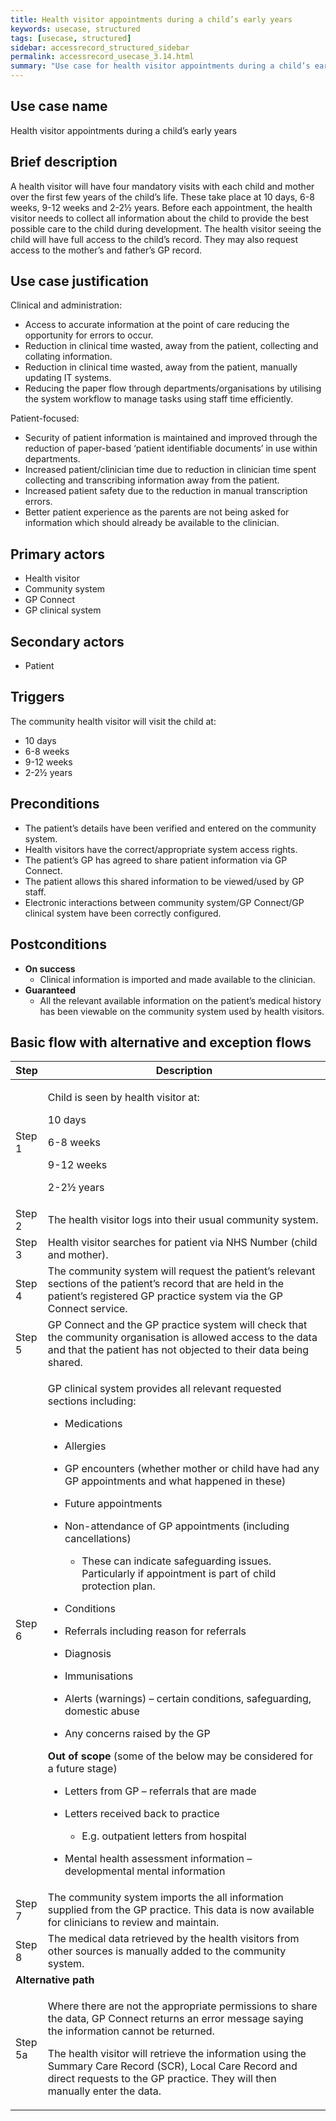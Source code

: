 ```yaml
---
title: Health visitor appointments during a child’s early years
keywords: usecase, structured
tags: [usecase, structured] 
sidebar: accessrecord_structured_sidebar
permalink: accessrecord_usecase_3.14.html
summary: "Use case for health visitor appointments during a child’s early years"
---
```


## Use case name
Health visitor appointments during a child’s early years

## Brief description
A health visitor will have four mandatory visits with each child and mother over the first few years of the child’s life. These take place at 10 days, 6-8 weeks, 9-12 weeks and 2-2½ years. Before each appointment, the health visitor needs to collect all information about the child to provide the best possible care to the child during development. The health visitor seeing the child will have full access to the child’s record. They may also request access to the mother’s and father’s GP record.

## Use case justification
Clinical and administration:
-   Access to accurate information at the point of care reducing the opportunity for errors to occur.
-   Reduction in clinical time wasted, away from the patient, collecting and collating information.
-   Reduction in clinical time wasted, away from the patient, manually updating IT systems.
-   Reducing the paper flow through departments/organisations by utilising the system workflow to manage tasks using staff time efficiently.

Patient-focused:
-   Security of patient information is maintained and improved through the reduction of paper-based ‘patient identifiable documents’ in use within departments.
-   Increased patient/clinician time due to reduction in clinician time spent collecting and transcribing information away from the patient.
-   Increased patient safety due to the reduction in manual transcription errors.
-   Better patient experience as the parents are not being asked for information which should already be available to the clinician.

## Primary actors
-   Health visitor
-   Community system
-   GP Connect
-   GP clinical system

## Secondary actors
-   Patient

## Triggers
The community health visitor will visit the child at:
-   10 days
-   6-8 weeks
-   9-12 weeks
-   2-2½ years

## Preconditions
-   The patient’s details have been verified and entered on the community system.
-   Health visitors have the correct/appropriate system access rights.
-   The patient’s GP has agreed to share patient information via GP Connect.
-   The patient allows this shared information to be viewed/used by GP staff.
-   Electronic interactions between community system/GP Connect/GP clinical system have been correctly configured.

## Postconditions
-   **On success**
    - Clinical information is imported and made available to the clinician.
-   **Guaranteed**
    - All the relevant available information on the patient’s medical history has been viewable on the community system used by health visitors.

## Basic flow with alternative and exception flows

<table>
<thead>
<tr class="header">
<th style="width:10%">Step</th>
<th>Description</th>
</tr>
</thead>
<tbody>
<tr class="odd">
<td>Step 1</td>
<td><p>Child is seen by health visitor at:</p>
<p>10 days</p>
<p>6-8 weeks</p>
<p>9-12 weeks</p>
<p>2-2½ years</p></td>
</tr>
<tr class="even">
<td>Step 2</td>
<td>The health visitor logs into their usual community system.</td>
</tr>
<tr class="odd">
<td>Step 3</td>
<td>Health visitor searches for patient via NHS Number (child and mother).</td>
</tr>
<tr class="even">
<td>Step 4</td>
<td>The community system will request the patient’s relevant sections of the patient’s record that are held in the patient’s registered GP practice system via the GP Connect service.</td>
</tr>
<tr class="odd">
<td>Step 5</td>
<td>GP Connect and the GP practice system will check that the community organisation is allowed access to the data and that the patient has not objected to their data being shared.</td>
</tr>
<tr class="even">
<td>Step 6</td>
<td><p>GP clinical system provides all relevant requested sections including:</p>
<ul>
<li><p>Medications</p></li>
<li><p>Allergies</p></li>
<li><p>GP encounters (whether mother or child have had any GP appointments and what happened in these)</p></li>
<li><p>Future appointments</p></li>
<li><p>Non-attendance of GP appointments (including cancellations)</p>
<ul>
<li><p>These can indicate safeguarding issues. Particularly if appointment is part of child protection plan.</p></li>
</ul></li>
<li><p>Conditions</p></li>
<li><p>Referrals including reason for referrals</p></li>
<li><p>Diagnosis</p></li>
<li><p>Immunisations</p></li>
<li><p>Alerts (warnings) – certain conditions, safeguarding, domestic abuse</p></li>
<li><p>Any concerns raised by the GP</p></li>
</ul>
<p><strong>Out of scope</strong> (some of the below may be considered for a future stage)</p>
<ul>
<li><p>Letters from GP – referrals that are made</p></li>
<li><p>Letters received back to practice</p>
<ul>
<li><p>E.g. outpatient letters from hospital</p></li>
</ul></li>
<li><p>Mental health assessment information – developmental mental information</p></li>
</ul></td>
</tr>
<tr class="odd">
<td>Step 7</td>
<td>The community system imports the all information supplied from the GP practice. This data is now available for clinicians to review and maintain.</td>
</tr>
<tr class="even">
<td>Step 8</td>
<td>The medical data retrieved by the health visitors from other sources is manually added to the community system.</td>
</tr>
<tr class="odd">
<td colspan="2"><strong>Alternative path</strong></td>
</tr>
<tr class="even">
<td>Step 5a</td>
<td><p>Where there are not the appropriate permissions to share the data, GP Connect returns an error message saying the information cannot be returned.</p>
<p>The health visitor will retrieve the information using the Summary Care Record (SCR), Local Care Record and direct requests to the GP practice. They will then manually enter the data.</p></td>
</tr>
</tbody>
</table>
